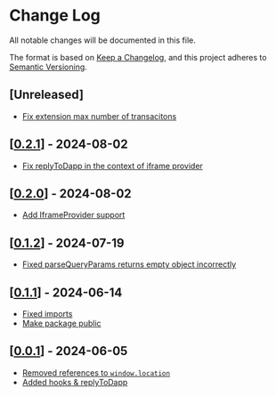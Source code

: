 # Change Log

All notable changes will be documented in this file.

The format is based on [Keep a Changelog](https://keepachangelog.com/en/1.0.0/),
and this project adheres to [Semantic Versioning](https://semver.org/spec/v2.0.0.html).

## [Unreleased]

- [Fix extension max number of transacitons](https://github.com/multiversx/mx-sdk-js-web-wallet-io/pull/14)

## [[0.2.1](https://github.com/multiversx/mx-sdk-js-web-wallet-io/pull/12)] - 2024-08-02
- [Fix replyToDapp in the context of iframe provider](https://github.com/multiversx/mx-sdk-js-web-wallet-io/pull/12)

## [[0.2.0](https://github.com/multiversx/mx-sdk-js-web-wallet-io/pull/11)] - 2024-08-02
- [Add IframeProvider support](https://github.com/multiversx/mx-sdk-js-web-wallet-io/pull/10)

## [[0.1.2](https://github.com/multiversx/mx-sdk-js-web-wallet-io/pull/8)] - 2024-07-19
- [Fixed parseQueryParams returns empty object incorrectly](https://github.com/multiversx/mx-sdk-js-web-wallet-io/pull/7)

## [[0.1.1](https://github.com/multiversx/mx-sdk-js-web-wallet-io/pull/5)] - 2024-06-14
- [Fixed imports](https://github.com/multiversx/mx-sdk-js-web-wallet-io/pull/6)
- [Make package public](https://github.com/multiversx/mx-sdk-js-web-wallet-io/pull/5)

## [[0.0.1](https://github.com/multiversx/mx-sdk-js-web-wallet-io/pull/2)] - 2024-06-05
- [Removed references to `window.location`](https://github.com/multiversx/mx-sdk-js-web-wallet-io/pull/2)
- [Added hooks & replyToDapp](https://github.com/multiversx/mx-sdk-js-web-wallet-io/pull/1)

